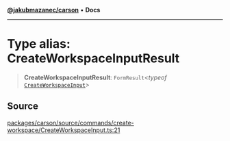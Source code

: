 [**@jakubmazanec/carson**](../README.md) • **Docs**

---

# Type alias: CreateWorkspaceInputResult

> **CreateWorkspaceInputResult**: `FormResult`\<_typeof_
> [`CreateWorkspaceInput`](../functions/CreateWorkspaceInput.md)\>

## Source

[packages/carson/source/commands/create-workspace/CreateWorkspaceInput.ts:21](https://github.com/jakubmazanec/js-tools/blob/7be96c9bc335915647cfe729050b17fe2580309a/packages/carson/source/commands/create-workspace/CreateWorkspaceInput.ts#L21)
